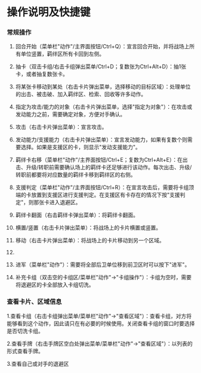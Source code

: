 
# 操作说明及快捷键


### 常规操作

1.  回合开始（菜单栏"动作"/主界面按钮/Ctrl+Q）：宣言回合开始，并将战场上所有单位竖置，羁绊区所有卡回到左侧。

2.  抽卡（双击卡组/右击卡组弹出菜单/Ctrl+D；复数张为Ctrl+Alt+D）：抽1张卡，或者抽复数张卡。

3.  将某张卡移动到某处（右击卡片弹出菜单，选择移动的目标区域）：处理单位的出击、被击破、加入羁绊区、检索、回收等许多动作。

4.  指定为攻击/能力的对象（右击卡片弹出菜单，选择"指定为对象"）：在攻击或发动能力之前，需要确定对象，方便对手确认。

5.  攻击（右击卡片弹出菜单）：宣言攻击。
6.  发动能力/支援能力（右击卡片弹出菜单）：宣言发动能力，如果有复数个则需要选择。如果是支援区的卡，则显示"发动支援能力"。

5.  羁绊卡右移（菜单栏"动作"/主界面按钮/Ctrl+E；复数为Ctrl+Alt+E）：在出击、升级/转职前需要确认场上的羁绊卡还足够进行该动作。每次出击、升级/转职前都要将对应数量的羁绊卡移到羁绊区的右侧。

5.  支援判定（菜单栏"动作"/主界面按钮/Ctrl+R）：在宣言攻击后，需要将卡组顶端的卡放置到支援区进行支援判定。在支援区有卡存在的情况下按"支援判定"，则那张卡进入退避区。

6.  羁绊卡翻面（右击羁绊卡弹出菜单）：将羁绊卡翻面。

7.  横置/竖置（右击卡片弹出菜单）：将战场上的卡片横置或竖置。

8.  移动（右击卡片弹出菜单）：将战场上的卡片移动到另一个区域。

9.  

6.  进军（菜单栏"动作"）：需要将全部后卫单位移到前卫区时可以按下"进军"。

7.  补充卡组（双击空的卡组区/菜单栏"动作"→"卡组操作"）：卡组为空时，需要将退避区的卡全部放入卡组切洗。

### 查看卡片、区域信息

1.查看卡组（右击卡组弹出菜单/菜单栏"动作"→"查看区域"）：查看卡组，对方将能够看到这个动作，因此请只在有必要的时候使用。关闭查看卡组的窗口时要选择是否切洗卡组。

2.查看手牌（右击手牌区空白处弹出菜单/菜单栏"动作"→"查看区域"）：以列表的形式查看手牌。

3.查看自己或对手的退避区













